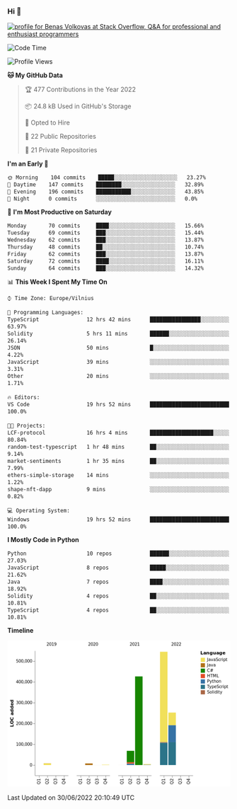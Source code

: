 ### Hi 👋
<a href="https://stackoverflow.com/users/14954249/benas-volkovas"><img src="https://stackoverflow.com/users/flair/14954249.png?theme=dark" width="208" height="58" alt="profile for Benas Volkovas at Stack Overflow, Q&amp;A for professional and enthusiast programmers" title="profile for Benas Volkovas at Stack Overflow, Q&amp;A for professional and enthusiast programmers"></a>

<!--START_SECTION:waka-->
![Code Time](http://img.shields.io/badge/Code%20Time-759%20hrs%2037%20mins-blue)

![Profile Views](http://img.shields.io/badge/Profile%20Views-0-blue)

**🐱 My GitHub Data** 

> 🏆 477 Contributions in the Year 2022
 > 
> 📦 24.8 kB Used in GitHub's Storage 
 > 
> 💼 Opted to Hire
 > 
> 📜 22 Public Repositories 
 > 
> 🔑 21 Private Repositories  
 > 
**I'm an Early 🐤** 

```text
🌞 Morning    104 commits    █████░░░░░░░░░░░░░░░░░░░░   23.27% 
🌆 Daytime    147 commits    ████████░░░░░░░░░░░░░░░░░   32.89% 
🌃 Evening    196 commits    ███████████░░░░░░░░░░░░░░   43.85% 
🌙 Night      0 commits      ░░░░░░░░░░░░░░░░░░░░░░░░░   0.0%

```
📅 **I'm Most Productive on Saturday** 

```text
Monday       70 commits     ████░░░░░░░░░░░░░░░░░░░░░   15.66% 
Tuesday      69 commits     ███░░░░░░░░░░░░░░░░░░░░░░   15.44% 
Wednesday    62 commits     ███░░░░░░░░░░░░░░░░░░░░░░   13.87% 
Thursday     48 commits     ██░░░░░░░░░░░░░░░░░░░░░░░   10.74% 
Friday       62 commits     ███░░░░░░░░░░░░░░░░░░░░░░   13.87% 
Saturday     72 commits     ████░░░░░░░░░░░░░░░░░░░░░   16.11% 
Sunday       64 commits     ███░░░░░░░░░░░░░░░░░░░░░░   14.32%

```


📊 **This Week I Spent My Time On** 

```text
⌚︎ Time Zone: Europe/Vilnius

💬 Programming Languages: 
TypeScript               12 hrs 42 mins      ████████████████░░░░░░░░░   63.97% 
Solidity                 5 hrs 11 mins       ██████░░░░░░░░░░░░░░░░░░░   26.14% 
JSON                     50 mins             █░░░░░░░░░░░░░░░░░░░░░░░░   4.22% 
JavaScript               39 mins             ░░░░░░░░░░░░░░░░░░░░░░░░░   3.31% 
Other                    20 mins             ░░░░░░░░░░░░░░░░░░░░░░░░░   1.71%

🔥 Editors: 
VS Code                  19 hrs 52 mins      █████████████████████████   100.0%

🐱‍💻 Projects: 
LCF-protocol             16 hrs 4 mins       ████████████████████░░░░░   80.84% 
random-test-typescript   1 hr 48 mins        ██░░░░░░░░░░░░░░░░░░░░░░░   9.14% 
market-sentiments        1 hr 35 mins        ██░░░░░░░░░░░░░░░░░░░░░░░   7.99% 
ethers-simple-storage    14 mins             ░░░░░░░░░░░░░░░░░░░░░░░░░   1.22% 
shape-nft-dapp           9 mins              ░░░░░░░░░░░░░░░░░░░░░░░░░   0.82%

💻 Operating System: 
Windows                  19 hrs 52 mins      █████████████████████████   100.0%

```

**I Mostly Code in Python** 

```text
Python                   10 repos            ██████░░░░░░░░░░░░░░░░░░░   27.03% 
JavaScript               8 repos             █████░░░░░░░░░░░░░░░░░░░░   21.62% 
Java                     7 repos             ████░░░░░░░░░░░░░░░░░░░░░   18.92% 
Solidity                 4 repos             ██░░░░░░░░░░░░░░░░░░░░░░░   10.81% 
TypeScript               4 repos             ██░░░░░░░░░░░░░░░░░░░░░░░   10.81%

```


**Timeline**

![Chart not found](https://raw.githubusercontent.com/BenasVolkovas/BenasVolkovas/main/charts/bar_graph.png) 


 Last Updated on 30/06/2022 20:10:49 UTC
<!--END_SECTION:waka-->

